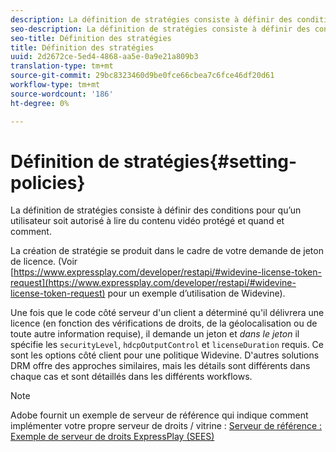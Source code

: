 ```yaml
---
description: La définition de stratégies consiste à définir des conditions pour qu’un utilisateur soit autorisé à lire du contenu vidéo protégé et quand et comment.
seo-description: La définition de stratégies consiste à définir des conditions pour qu’un utilisateur soit autorisé à lire du contenu vidéo protégé et quand et comment.
seo-title: Définition des stratégies
title: Définition des stratégies
uuid: 2d2672ce-5ed4-4868-aa5e-0a9e21a809b3
translation-type: tm+mt
source-git-commit: 29bc8323460d9be0fce66cbea7c6fce46df20d61
workflow-type: tm+mt
source-wordcount: '186'
ht-degree: 0%

---
```



# Définition de stratégies{#setting-policies}

La définition de stratégies consiste à définir des conditions pour qu’un utilisateur soit autorisé à lire du contenu vidéo protégé et quand et comment.

La création de stratégie se produit dans le cadre de votre demande de jeton de licence. (Voir [https://www.expressplay.com/developer/restapi/#widevine-license-token-request](https://www.expressplay.com/developer/restapi/#widevine-license-token-request) pour un exemple d’utilisation de Widevine).

Une fois que le code côté serveur d&#39;un client a déterminé qu&#39;il délivrera une licence (en fonction des vérifications de droits, de la géolocalisation ou de toute autre information requise), il demande un jeton et *dans le jeton* il spécifie les `securityLevel`, `hdcpOutputControl` et `licenseDuration` requis. Ce sont les options côté client pour une politique Widevine. D&#39;autres solutions DRM offre des approches similaires, mais les détails sont différents dans chaque cas et sont détaillés dans les différents workflows.

>[!NOTE]
>
>Adobe fournit un exemple de serveur de référence qui indique comment implémenter votre propre serveur de droits / vitrine : [Serveur de référence : Exemple de serveur de droits ExpressPlay (SEES)](../../multi-drm-workflows/feature-topics/sees-reference-server.md)

